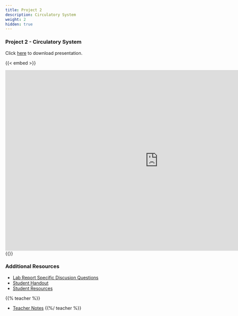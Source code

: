 ```yaml
---
title: Project 2
description: Circulatory System
weight: 2
hidden: true
---
```


### Project 2 - Circulatory System

Click
<a href="https://drive.google.com/open?id=18DaDGHODH5BWMIU0lj2cYh8AXlTOUwCvCw_KuoCcldg" target="_blank">here</a>
to download presentation.

{{< embed >}}

<iframe src="https://docs.google.com/presentation/d/e/2PACX-1vSTq4xWvRdI6maR42Eo6Ipej_-rlRKpWlFHAGSXgLoAZgMReOIySB9NRvaIBmz4u26qCRlimSS_URhm/embed?start=false&loop=false&delayms=3000" frameborder="0" width="960" height="569" allowfullscreen="true" mozallowfullscreen="true" webkitallowfullscreen="true"></iframe>
{{</ embed>}}

### Additional Resources

- <a href="https://drive.google.com/open?id=1SM3MkVGN75-pm9me2Jj_37kp0E7C0OqwQ6TPtJaW4Tc" target="_blank">Lab Report Specific Discusion Questions</a>
- <a href="https://drive.google.com/open?id=1Tm8j1-9EGKcHjXqMVDqUYPOusJD6eYov_0ZPxknqd8I" target="_blank">Student Handout</a>
- <a href="https://drive.google.com/open?id=1azNfluaFURFpyv_5embML0R5x-VurlIUqWlO189xAgU" target="_blank">Student Resources</a>

{{% teacher %}}

- <a href="https://drive.google.com/open?id=1xIdFk2xnZ5fRFlxaBqUO-yRioLb8HEhvhft5-UqJjws" target="_blank">Teacher Notes</a>
  {{%/ teacher %}}

